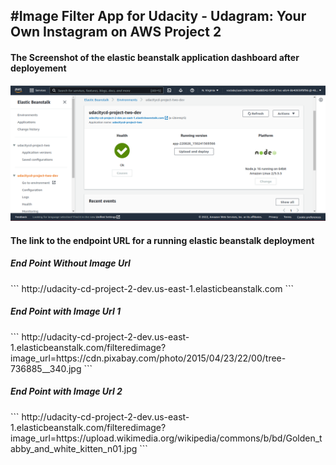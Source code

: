 <h2>#Image Filter App for Udacity - Udagram: Your Own Instagram on AWS Project 2</h2>

<h4>The Screenshot of the elastic beanstalk application dashboard after deployement</h4>

<img src="/deployment_screenshots/Screenshot from 2022-08-26 15-13-46.png" alt="Screenshot of the elastic beanstalk application dashboard"/>

<h4>The link to the endpoint URL for a running elastic beanstalk deployment</h4>

<h5>End Point Without Image Url</h5>
```
http://udacity-cd-project-2-dev.us-east-1.elasticbeanstalk.com
```

<h5>End Point with Image Url 1</h5>
```
http://udacity-cd-project-2-dev.us-east-1.elasticbeanstalk.com/filteredimage?image_url=https://cdn.pixabay.com/photo/2015/04/23/22/00/tree-736885__340.jpg
```

<h5>End Point with Image Url 2</h5>
```
http://udacity-cd-project-2-dev.us-east-1.elasticbeanstalk.com/filteredimage?image_url=https://upload.wikimedia.org/wikipedia/commons/b/bd/Golden_tabby_and_white_kitten_n01.jpg
```

